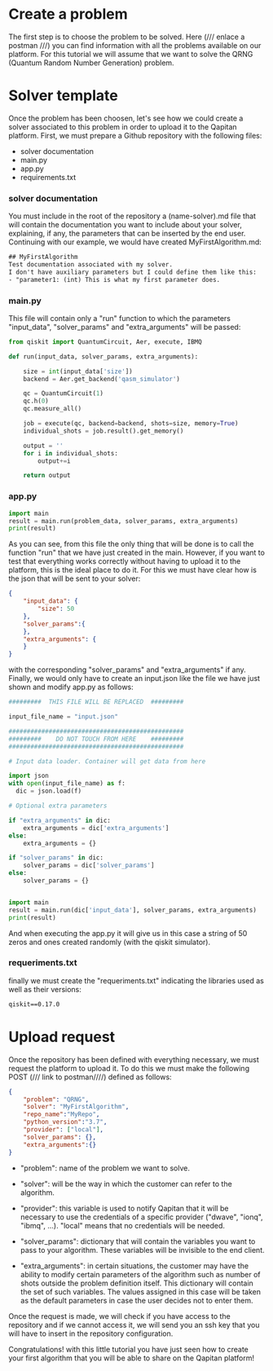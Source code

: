 
# Create a problem 

The first step is to choose the problem to be solved. Here (/// enlace a postman ///) you can find information with all the problems available on our platform. For this tutorial we will assume that we want to solve the QRNG (Quantum Random Number Generation) problem.

# Solver template

Once the problem has been choosen, let's see how we could create a solver associated to this problem in order to upload it to the Qapitan platform. First, we must prepare a Github repository with the following files:

- solver documentation
- main.py
- app.py
- requirements.txt


### solver documentation

You must include in the root of the repository a (name-solver).md file that will contain the documentation you want to include about your solver, explaining, if any, the parameters that can be inserted by the end user. Continuing with our example, we would have created MyFirstAlgorithm.md:
```txt
## MyFirstAlgorithm
Test documentation associated with my solver.
I don't have auxiliary parameters but I could define them like this:
- "parameter1: (int) This is what my first parameter does.
```


### main.py

This file will contain only a "run" function to which the parameters "input_data", "solver_params" and "extra_arguments" will be passed:
```python
from qiskit import QuantumCircuit, Aer, execute, IBMQ

def run(input_data, solver_params, extra_arguments):

    size = int(input_data['size'])
    backend = Aer.get_backend('qasm_simulator')

    qc = QuantumCircuit(1)
    qc.h(0)
    qc.measure_all()

    job = execute(qc, backend=backend, shots=size, memory=True)
    individual_shots = job.result().get_memory()

    output = ''
    for i in individual_shots:
        output+=i

    return output
```

### app.py

```python
import main
result = main.run(problem_data, solver_params, extra_arguments)
print(result)
```
As you can see, from this file the only thing that will be done is to call the function "run" that we have just created in the main. However, if you want to test that everything works correctly without having to upload it to the platform, this is the ideal place to do it. For this we must have clear how is the json that will be sent to your solver:

```json
{
    "input_data": {
        "size": 50
    },
    "solver_params":{
    },
    "extra_arguments": {
    }
}
```
with the corresponding "solver_params" and "extra_arguments" if any. 
Finally, we would only have to create an input.json like the file we have just shown and modify app.py as follows:

```python
#########  THIS FILE WILL BE REPLACED  #########

input_file_name = "input.json"

################################################
#########    DO NOT TOUCH FROM HERE    #########
################################################

# Input data loader. Container will get data from here

import json
with open(input_file_name) as f:
  dic = json.load(f)

# Optional extra parameters

if "extra_arguments" in dic:
    extra_arguments = dic['extra_arguments']
else:
    extra_arguments = {}

if "solver_params" in dic:
    solver_params = dic['solver_params']
else:
    solver_params = {}


import main
result = main.run(dic['input_data'], solver_params, extra_arguments)
print(result)

```

And when executing the app.py it will give us in this case a string of 50 zeros and ones created randomly (with the qiskit simulator).

### requeriments.txt

finally we must create the "requeriments.txt" indicating the libraries used as well as their versions:

```txt
qiskit==0.17.0
```

# Upload request
Once the repository has been defined with everything necessary, we must request the platform to upload it. To do this we must make the following POST (/// link to postman////) defined as follows:
```json
{
    "problem": "QRNG",
    "solver": "MyFirstAlgorithm",
    "repo_name":"MyRepo",
    "python_version":"3.7",
    "provider": ["local"],
    "solver_params": {},
    "extra_arguments":{}
}
```
- "problem": name of the problem we want to solve.

- "solver": will be the way in which the customer can refer to the algorithm.

- "provider": this variable is used to notify Qapitan that it will be necessary to use the credentials of a specific provider ("dwave", "ionq", "ibmq", ...). "local" means that no credentials will be needed.

- "solver_params": dictionary that will contain the variables you want to pass to your algorithm. These variables will be invisible to the end client.

- "extra_arguments": in certain situations, the customer may have the ability to modify certain parameters of the algorithm such as number of shots outside the problem definition itself. This dictionary will contain the set of such variables. The values assigned in this case will be taken as the default parameters in case the user decides not to enter them.

Once the request is made, we will check if you have access to the repository and if we cannot access it, we will send you an ssh key that you will have to insert in the repository configuration.

Congratulations! with this little tutorial you have just seen how to create your first algorithm that you will be able to share on the Qapitan platform!
